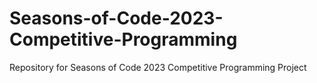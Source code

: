 # Seasons-of-Code-2023-Competitive-Programming
Repository for Seasons of Code 2023 Competitive Programming Project
